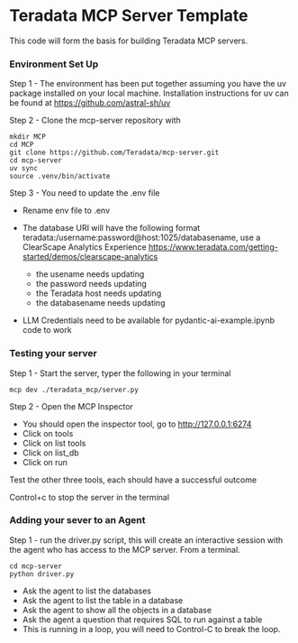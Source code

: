 
# Teradata MCP Server Template

This code will form the basis for building Teradata MCP servers.


### Environment Set Up
Step 1 - The environment has been put together assuming you have the uv package installed on your local machine.  Installation instructions for uv can be found at https://github.com/astral-sh/uv 

Step 2 - Clone the mcp-server repository with 

```
mkdir MCP
cd MCP
git clone https://github.com/Teradata/mcp-server.git
cd mcp-server
uv sync
source .venv/bin/activate
```


Step 3 - You need to update the .env file
- Rename env file to .env 
- The database URI will have the following format  teradata:/username:password@host:1025/databasename, use a ClearScape Analytics Experience https://www.teradata.com/getting-started/demos/clearscape-analytics
    - the usename needs updating
    - the password needs updating
    - the Teradata host needs updating
    - the databasename needs updating

- LLM Credentials need to be available for pydantic-ai-example.ipynb code to work

### Testing your server
Step 1 - Start the server, typer the following in your terminal
```
mcp dev ./teradata_mcp/server.py
```

Step 2 - Open the MCP Inspector
- You should open the inspector tool, go to http://127.0.0.1:6274 
- Click on tools
- Click on list tools
- Click on list_db
- Click on run

Test the other three tools, each should have a successful outcome

Control+c to stop the server in the terminal

### Adding your sever to an Agent
Step 1 - run the driver.py script, this will create an interactive session with the agent who has access to the MCP server.  From a terminal.
```
cd mcp-server
python driver.py
```

- Ask the agent to list the databases
- Ask the agent to list the table in a database
- Ask the agent to show all the objects in a database
- Ask the agent a question that requires SQL to run against a table
- This is running in a loop, you will need to Control-C to break the loop.
